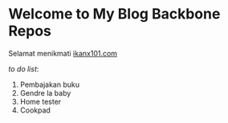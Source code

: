 # __Welcome to My Blog Backbone Repos__

Selamat menikmati [ikanx101.com](https://ikanx101.com/)

_to do list_:

1. Pembajakan buku
1. Gendre la baby
1. Home tester
1. Cookpad